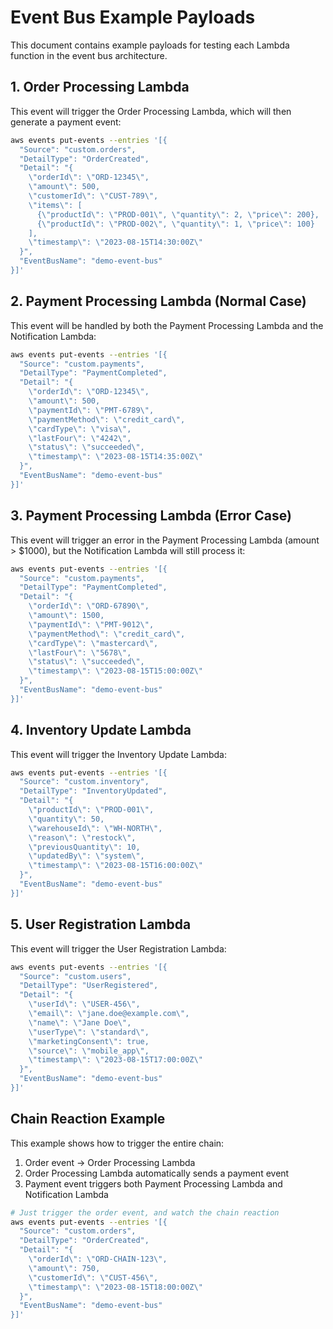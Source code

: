 # Event Bus Example Payloads

This document contains example payloads for testing each Lambda function in the event bus architecture.

## 1. Order Processing Lambda

This event will trigger the Order Processing Lambda, which will then generate a payment event:

```bash
aws events put-events --entries '[{
  "Source": "custom.orders",
  "DetailType": "OrderCreated",
  "Detail": "{
    \"orderId\": \"ORD-12345\",
    \"amount\": 500,
    \"customerId\": \"CUST-789\",
    \"items\": [
      {\"productId\": \"PROD-001\", \"quantity\": 2, \"price\": 200},
      {\"productId\": \"PROD-002\", \"quantity\": 1, \"price\": 100}
    ],
    \"timestamp\": \"2023-08-15T14:30:00Z\"
  }",
  "EventBusName": "demo-event-bus"
}]'
```

## 2. Payment Processing Lambda (Normal Case)

This event will be handled by both the Payment Processing Lambda and the Notification Lambda:

```bash
aws events put-events --entries '[{
  "Source": "custom.payments",
  "DetailType": "PaymentCompleted",
  "Detail": "{
    \"orderId\": \"ORD-12345\",
    \"amount\": 500,
    \"paymentId\": \"PMT-6789\",
    \"paymentMethod\": \"credit_card\",
    \"cardType\": \"visa\",
    \"lastFour\": \"4242\",
    \"status\": \"succeeded\",
    \"timestamp\": \"2023-08-15T14:35:00Z\"
  }",
  "EventBusName": "demo-event-bus"
}]'
```

## 3. Payment Processing Lambda (Error Case)

This event will trigger an error in the Payment Processing Lambda (amount > $1000), but the Notification Lambda will still process it:

```bash
aws events put-events --entries '[{
  "Source": "custom.payments",
  "DetailType": "PaymentCompleted",
  "Detail": "{
    \"orderId\": \"ORD-67890\",
    \"amount\": 1500,
    \"paymentId\": \"PMT-9012\",
    \"paymentMethod\": \"credit_card\",
    \"cardType\": \"mastercard\",
    \"lastFour\": \"5678\",
    \"status\": \"succeeded\", 
    \"timestamp\": \"2023-08-15T15:00:00Z\"
  }",
  "EventBusName": "demo-event-bus"
}]'
```

## 4. Inventory Update Lambda

This event will trigger the Inventory Update Lambda:

```bash
aws events put-events --entries '[{
  "Source": "custom.inventory",
  "DetailType": "InventoryUpdated",
  "Detail": "{
    \"productId\": \"PROD-001\",
    \"quantity\": 50,
    \"warehouseId\": \"WH-NORTH\",
    \"reason\": \"restock\",
    \"previousQuantity\": 10,
    \"updatedBy\": \"system\",
    \"timestamp\": \"2023-08-15T16:00:00Z\"
  }",
  "EventBusName": "demo-event-bus"
}]'
```

## 5. User Registration Lambda

This event will trigger the User Registration Lambda:

```bash
aws events put-events --entries '[{
  "Source": "custom.users",
  "DetailType": "UserRegistered",
  "Detail": "{
    \"userId\": \"USER-456\",
    \"email\": \"jane.doe@example.com\",
    \"name\": \"Jane Doe\",
    \"userType\": \"standard\",
    \"marketingConsent\": true,
    \"source\": \"mobile_app\",
    \"timestamp\": \"2023-08-15T17:00:00Z\"
  }",
  "EventBusName": "demo-event-bus"
}]'
```

## Chain Reaction Example

This example shows how to trigger the entire chain:
1. Order event → Order Processing Lambda
2. Order Processing Lambda automatically sends a payment event
3. Payment event triggers both Payment Processing Lambda and Notification Lambda

```bash
# Just trigger the order event, and watch the chain reaction
aws events put-events --entries '[{
  "Source": "custom.orders",
  "DetailType": "OrderCreated",
  "Detail": "{
    \"orderId\": \"ORD-CHAIN-123\",
    \"amount\": 750,
    \"customerId\": \"CUST-456\",
    \"timestamp\": \"2023-08-15T18:00:00Z\"
  }",
  "EventBusName": "demo-event-bus"
}]'
``` 
